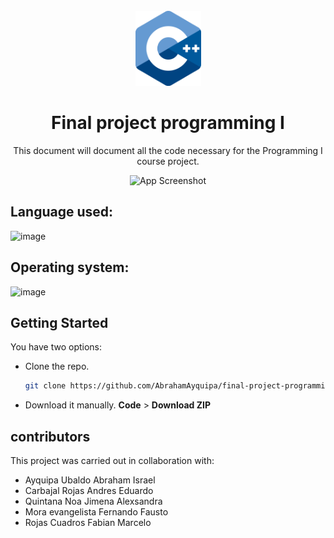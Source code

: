 <br />
<div align="center">
  <a href="https://github.com/AbrahamAyquipa/final-project-programming-I">
    <img src="./logo.png" height = "120", width = "105">
  </a>

  <h1 align="center">Final project programming I</h1>

  <p align="center">
  This document will document all the code necessary for the Programming I course project.
  </p>
  
  ![App Screenshot](https://images.unsplash.com/photo-1619410283995-43d9134e7656?ixlib=rb-1.2.1&ixid=MnwxMjA3fDB8MHxwaG90by1wYWdlfHx8fGVufDB8fHx8&auto=format&fit=crop&w=1170&q=80)
</div>

## Language used: 
![image](https://img.shields.io/badge/C%2B%2B-00599C?style=for-the-badge&logo=c%2B%2B&logoColor=white)
## Operating system: 
![image](https://img.shields.io/badge/Windows-0078D6?style=for-the-badge&logo=windows&logoColor=white)

## Getting Started

You have two options:
* Clone the repo.
  ```sh
  git clone https://github.com/AbrahamAyquipa/final-project-programming-I.git
  ```
* Download it manually. **Code** > **Download ZIP**

## contributors

This project was carried out in collaboration with:

- Ayquipa Ubaldo Abraham Israel 
- Carbajal Rojas Andres Eduardo 
- Quintana Noa Jimena Alexsandra 
- Mora evangelista Fernando Fausto 
- Rojas Cuadros Fabian Marcelo 
